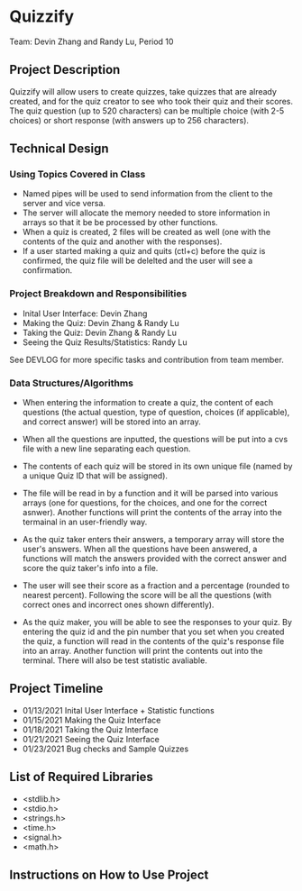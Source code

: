 # Quizzify

Team: Devin Zhang and Randy Lu, Period 10

## Project Description
Quizzify will allow users to create quizzes, take quizzes that are already created, and for the quiz creator to see who took their quiz and their scores. The quiz question (up to 520 characters) can be multiple choice (with 2-5 choices) or short response (with answers up to 256 characters).  

## Technical Design

### Using Topics Covered in Class
  - Named pipes will be used to send information from the client to the server and vice versa. 
  - The server will allocate the memory needed to store information in arrays so that it be be processed by other functions.
  - When a quiz is created, 2 files will be created as well (one with the contents of the quiz and another with the responses).
  - If a user started making a quiz and quits (ctl+c) before the quiz is confirmed, the quiz file will be delelted and the user will see a confirmation.
  
### Project Breakdown and Responsibilities
  - Inital User Interface: Devin Zhang
  - Making the Quiz: Devin Zhang & Randy Lu
  - Taking the Quiz: Devin Zhang & Randy Lu
  - Seeing the Quiz Results/Statistics: Randy Lu
  
  See DEVLOG for more specific tasks and contribution from team member.
  
### Data Structures/Algorithms
  - When entering the information to create a quiz, the content of each questions (the actual question, type of question, choices (if applicable), and correct answer) will be stored into an array. 
  - When all the questions are inputted, the questions will be put into a cvs file with a new line separating each question.
  - The contents of each quiz will be stored in its own unique file (named by a unique Quiz ID that will be assigned).
  
  - The file will be read in by a function and it will be parsed into various arrays (one for questions, for the choices, and one for the correct asnwer). Another functions will print the contents of the array into the termainal in an user-friendly way. 
  - As the quiz taker enters their answers, a temporary array will store the user's answers. When all the questions have been answered, a functions will match the answers provided with the correct answer and score the quiz taker's info into a file.
  - The user will see their score as a fraction and a percentage (rounded to nearest percent). Following the score will be all the questions (with correct ones and incorrect ones shown differently). 
  
  - As the quiz maker, you will be able to see the responses to your quiz. By entering the quiz id and the pin number that you set when you created the quiz, a function will read in the contents of the quiz's response file into an array. Another function will print the contents out into the terminal. There will also be test statistic avaliable.

## Project Timeline
  - 01/13/2021 Inital User Interface + Statistic functions
  - 01/15/2021 Making the Quiz Interface
  - 01/18/2021 Taking the Quiz Interface
  - 01/21/2021 Seeing the Quiz Interface
  - 01/23/2021 Bug checks and Sample Quizzes

## List of Required Libraries
  - <stdlib.h>
  - <stdio.h>
  - <strings.h>
  - <time.h>
  - <signal.h>
  - <math.h>
  
## Instructions on How to Use Project
